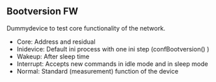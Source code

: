 Bootversion FW
-------------------------------------------------------

Dummydevice to test core functionality of the network. 

- Core: Address and residual
- Inidevice: Default ini process with one ini step (confBootversion() )
- Wakeup: After sleep time
- Interrupt: Accepts new commands in idle mode and in sleep mode
- Normal: Standard (measurement) function of the device
